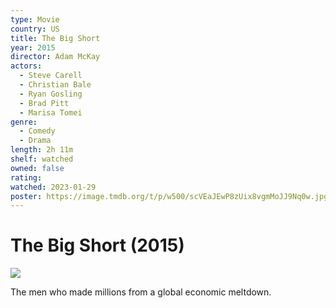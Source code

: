 ```yaml
---
type: Movie
country: US
title: The Big Short
year: 2015
director: Adam McKay
actors:
  - Steve Carell
  - Christian Bale
  - Ryan Gosling
  - Brad Pitt
  - Marisa Tomei
genre:
  - Comedy
  - Drama
length: 2h 11m
shelf: watched
owned: false
rating:
watched: 2023-01-29
poster: https://image.tmdb.org/t/p/w500/scVEaJEwP8zUix8vgmMoJJ9Nq0w.jpg
---
```


# The Big Short (2015)

![](https://image.tmdb.org/t/p/w500/scVEaJEwP8zUix8vgmMoJJ9Nq0w.jpg)

The men who made millions from a global economic meltdown.
